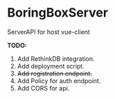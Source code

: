 # BoringBoxServer
ServerAPI for host vue-client 

**TODO:**
1. Add RethinkDB integration.
2. Add deployment script.
3. ~~Add registration endpoint.~~
4. Add Policy for auth endpoint.
5. Add CORS for api.

